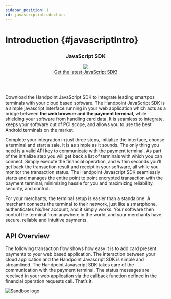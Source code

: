 ```yaml
---
sidebar_position: 1
id: javascriptintroduction
---
```




# Introduction {#javascriptIntro}

<div class="card-demo" align='middle'  >
  <div class="card card-background" >
    <div class="card__header">
      <h3>JavaScript SDK</h3>
    </div>
    <div class="card__body">
      <a href="https://hpoint-cr-binaries-prod.s3.amazonaws.com/cloud/sdk/wrappers/js/6.1.0/handpoint-6.1.0.js">
  <img src="https://handpoint.imgix.net/ballicons/small/cloud.png"/> 
</a>
    </div>
    <div class="card__footer">
      <a class="button button--primary" href="https://hpoint-cr-binaries-prod.s3.amazonaws.com/cloud/sdk/wrappers/js/6.1.0/handpoint-6.1.0.js" >Get the latest JavaScript SDK!</a>
    </div>
  </div>
</div>

<br></br>

Download the Handpoint JavaScript SDK to integrate leading smartpos terminals with your cloud based software. The Handpoint JavaScript SDK is a simple javascript interface running in your web application which acts as a bridge between **the web browser and the payment terminal**, while shielding your software from handling card data. It is seamless to integrate, keeps your software out of PCI scope, and allows you to use the best Android terminals on the market.

Complete your integration in just three steps, initialize the interface, choose a terminal and start a sale. It is as simple as it sounds. The only thing you need is a valid API key to communicate with the payment terminal. As part of the initialize step you will get back a list of terminals with which you can connect. Simply execute the financial operation, and within seconds you’ll get back the transaction result and receipt in your software, all while you monitor the transaction status. The Handpoint Javascript SDK seamlessly starts and manages the entire point to point encrypted transaction with the payment terminal, minimizing hassle for you and maximizing reliability, security, and control.

For your merchants, the terminal setup is easier than a standalone. A merchant connects the terminal to their network, just like a smartphone, authenticates his/her account, and it simply works. Your software then control the terminal from anywhere in the world, and your merchants have secure, reliable and intuitive payments.

## API Overview

The following transaction flow shows how easy it is to add card present payments to your web based application. The interaction between your cloud application and the Handpoint Javascript SDK is simple and streamlined. The Handpoint Javascript SDK takes care of the communication with the payment terminal. The status messages are received in your web application via the callback function defined in the financial operation requests call. That’s it.

![Sandbox logo](/img/jsoverview.png)

